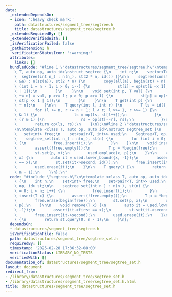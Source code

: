 ```yaml
---
data:
  _extendedDependsOn:
  - icon: ':heavy_check_mark:'
    path: datastructures/segment_tree/segtree.h
    title: datastructures/segment_tree/segtree.h
  _extendedRequiredBy: []
  _extendedVerifiedWith: []
  _isVerificationFailed: false
  _pathExtension: h
  _verificationStatusIcon: ':warning:'
  attributes:
    links: []
  bundledCode: "#line 1 \"datastructures/segment_tree/segtree.h\"\ntemplate <class\
    \ T, auto op, auto id>\nstruct segtree {\n    int n;\n    vector<T> st;\n\n  \
    \  segtree(int n_) : n(n_), st(2 * n, id()) {}\n\n    segtree(const vector<T>\
    \ &a) : n(sz(a)), st(2 * n) {\n        copy(all(a), begin(st) + n);\n        for\
    \ (int i = n - 1; i > 0; i--) {\n            st[i] = op(st[i << 1], st[i << 1\
    \ | 1]);\n        }\n    }\n\n    void set(int p, T val) {\n        for (st[p\
    \ += n] = val, p >>= 1; p > 0; p >>= 1) {\n            st[p] = op(st[p << 1],\
    \ st[p << 1 | 1]);\n        }\n    }\n\n    T get(int p) {\n        return st[p\
    \ + n];\n    }\n\n    T query(int l, int r) {\n        T ls = id(), rs = id();\n\
    \        for (l += n, r += n + 1; l < r; l >>= 1, r >>= 1) {\n            if (l\
    \ & 1) {\n                ls = op(ls, st[l++]);\n            }\n            if\
    \ (r & 1) {\n                rs = op(st[--r], rs);\n            }\n        }\n\
    \        return op(ls, rs);\n    }\n};\n#line 2 \"datastructures/segment_tree/segtree_set.h\"\
    \n\ntemplate <class T, auto op, auto id>\nstruct segtree_set {\n    int n;\n \
    \   set<int> free;\n    set<pair<T, int>> used;\n    Segtree<T, op, id> st;\n\n\
    \    segtree_set(int n_) : n(n_), st(n) {\n        for (int i = 0; i < n; i++)\
    \ {\n            free.insert(i);\n        }\n    }\n\n    void insert(T x) {\n\
    \        assert(!free.empty());\n        T p = *begin(free);\n        free.erase(begin(free));\n\
    \        st.set(p, x);\n        used.emplace(x, p);\n    }\n\n    void remove(T\
    \ x) {\n        auto it = used.lower_bound({x, -1});\n        assert(it->first\
    \ == x);\n        st.set(it->second, id());\n        free.insert(it->second);\n\
    \        used.erase(it);\n    }\n\n    T query() {\n        return st.query(0,\
    \ n - 1);\n    }\n};\n"
  code: "#include \"segtree.h\"\n\ntemplate <class T, auto op, auto id>\nstruct segtree_set\
    \ {\n    int n;\n    set<int> free;\n    set<pair<T, int>> used;\n    Segtree<T,\
    \ op, id> st;\n\n    segtree_set(int n_) : n(n_), st(n) {\n        for (int i\
    \ = 0; i < n; i++) {\n            free.insert(i);\n        }\n    }\n\n    void\
    \ insert(T x) {\n        assert(!free.empty());\n        T p = *begin(free);\n\
    \        free.erase(begin(free));\n        st.set(p, x);\n        used.emplace(x,\
    \ p);\n    }\n\n    void remove(T x) {\n        auto it = used.lower_bound({x,\
    \ -1});\n        assert(it->first == x);\n        st.set(it->second, id());\n\
    \        free.insert(it->second);\n        used.erase(it);\n    }\n\n    T query()\
    \ {\n        return st.query(0, n - 1);\n    }\n};"
  dependsOn:
  - datastructures/segment_tree/segtree.h
  isVerificationFile: false
  path: datastructures/segment_tree/segtree_set.h
  requiredBy: []
  timestamp: '2025-02-28 17:36:32-08:00'
  verificationStatus: LIBRARY_NO_TESTS
  verifiedWith: []
documentation_of: datastructures/segment_tree/segtree_set.h
layout: document
redirect_from:
- /library/datastructures/segment_tree/segtree_set.h
- /library/datastructures/segment_tree/segtree_set.h.html
title: datastructures/segment_tree/segtree_set.h
---
```

